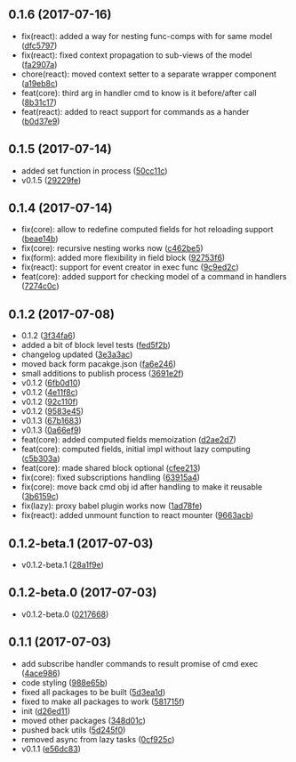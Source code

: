 <a name="0.1.6"></a>
## 0.1.6 (2017-07-16)

* fix(react): added a way for nesting func-comps with for same model ([dfc5797](https://github.com/mangojuicejs/mangojuice/commit/dfc5797))
* fix(react): fixed context propagation to sub-views of the model ([fa2907a](https://github.com/mangojuicejs/mangojuice/commit/fa2907a))
* chore(react): moved context setter to a separate wrapper component ([a19eb8c](https://github.com/mangojuicejs/mangojuice/commit/a19eb8c))
* feat(core): third arg in handler cmd to know is it before/after call ([8b31c17](https://github.com/mangojuicejs/mangojuice/commit/8b31c17))
* feat(react): added to react support for commands as a hander ([b0d37e9](https://github.com/mangojuicejs/mangojuice/commit/b0d37e9))



<a name="0.1.5"></a>
## 0.1.5 (2017-07-14)

* added set function in process ([50cc11c](https://github.com/mangojuicejs/mangojuice/commit/50cc11c))
* v0.1.5 ([29229fe](https://github.com/mangojuicejs/mangojuice/commit/29229fe))



<a name="0.1.4"></a>
## 0.1.4 (2017-07-14)

* fix(core): allow to redefine computed fields for hot reloading support ([beae14b](https://github.com/mangojuicejs/mangojuice/commit/beae14b))
* fix(core): recursive nesting works now ([c462be5](https://github.com/mangojuicejs/mangojuice/commit/c462be5))
* fix(form): added more flexibility in field block ([92753f6](https://github.com/mangojuicejs/mangojuice/commit/92753f6))
* fix(react): support for event creator in exec func ([9c9ed2c](https://github.com/mangojuicejs/mangojuice/commit/9c9ed2c))
* feat(core): added support for checking model of a command in handlers ([7274c0c](https://github.com/mangojuicejs/mangojuice/commit/7274c0c))



<a name="0.1.2"></a>
## 0.1.2 (2017-07-08)

* 0.1.2 ([3f34fa6](https://github.com/mangojuicejs/mangojuice/commit/3f34fa6))
* added a bit of block level tests ([fed5f2b](https://github.com/mangojuicejs/mangojuice/commit/fed5f2b))
* changelog updated ([3e3a3ac](https://github.com/mangojuicejs/mangojuice/commit/3e3a3ac))
* moved back form pacakge.json ([fa6e246](https://github.com/mangojuicejs/mangojuice/commit/fa6e246))
* small additions to publish process ([3691e2f](https://github.com/mangojuicejs/mangojuice/commit/3691e2f))
* v0.1.2 ([6fb0d10](https://github.com/mangojuicejs/mangojuice/commit/6fb0d10))
* v0.1.2 ([4e11f8c](https://github.com/mangojuicejs/mangojuice/commit/4e11f8c))
* v0.1.2 ([92c110f](https://github.com/mangojuicejs/mangojuice/commit/92c110f))
* v0.1.2 ([9583e45](https://github.com/mangojuicejs/mangojuice/commit/9583e45))
* v0.1.3 ([67b1683](https://github.com/mangojuicejs/mangojuice/commit/67b1683))
* v0.1.3 ([0a66ef9](https://github.com/mangojuicejs/mangojuice/commit/0a66ef9))
* feat(core): added computed fields memoization ([d2ae2d7](https://github.com/mangojuicejs/mangojuice/commit/d2ae2d7))
* feat(core): computed fields, initial impl without lazy computing ([c5b303a](https://github.com/mangojuicejs/mangojuice/commit/c5b303a))
* feat(core): made shared block optional ([cfee213](https://github.com/mangojuicejs/mangojuice/commit/cfee213))
* fix(core): fixed subscriptions handling ([63915a4](https://github.com/mangojuicejs/mangojuice/commit/63915a4))
* fix(core): move back cmd obj id after handling to make it reusable ([3b6159c](https://github.com/mangojuicejs/mangojuice/commit/3b6159c))
* fix(lazy): proxy babel plugin works now ([1ad78fe](https://github.com/mangojuicejs/mangojuice/commit/1ad78fe))
* fix(react): added unmount function to react mounter ([9663acb](https://github.com/mangojuicejs/mangojuice/commit/9663acb))



<a name="0.1.2-beta.1"></a>
## 0.1.2-beta.1 (2017-07-03)

* v0.1.2-beta.1 ([28a1f9e](https://github.com/mangojuicejs/mangojuice/commit/28a1f9e))



<a name="0.1.2-beta.0"></a>
## 0.1.2-beta.0 (2017-07-03)

* v0.1.2-beta.0 ([0217668](https://github.com/mangojuicejs/mangojuice/commit/0217668))



<a name="0.1.1"></a>
## 0.1.1 (2017-07-03)

* add subscribe handler commands to result promise of cmd exec ([4ace986](https://github.com/mangojuicejs/mangojuice/commit/4ace986))
* code styling ([988e65b](https://github.com/mangojuicejs/mangojuice/commit/988e65b))
* fixed all packages to be built ([5d3ea1d](https://github.com/mangojuicejs/mangojuice/commit/5d3ea1d))
* fixed to make all packages to work ([581715f](https://github.com/mangojuicejs/mangojuice/commit/581715f))
* init ([d26ed11](https://github.com/mangojuicejs/mangojuice/commit/d26ed11))
* moved other packages ([348d01c](https://github.com/mangojuicejs/mangojuice/commit/348d01c))
* pushed back utils ([5d245f0](https://github.com/mangojuicejs/mangojuice/commit/5d245f0))
* removed async from lazy tasks ([0cf925c](https://github.com/mangojuicejs/mangojuice/commit/0cf925c))
* v0.1.1 ([e56dc83](https://github.com/mangojuicejs/mangojuice/commit/e56dc83))



